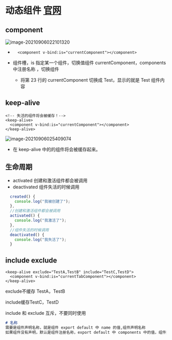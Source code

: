 # 动态组件 [官网](https://cn.vuejs.org/v2/guide/components-dynamic-async.html)



## component

![image-20210906022101320](https://attach.blog.wen7.online/20210906022101.png)

- ```vue
	<component v-bind:is="currentComponent"></component>
	```

- 组件槽，is 指定某一个组件，切换值组件 currentComponent，components 中注册名称 ，切换组件

	- 将第 23 行的 currentComponent 切换成 Test，显示的就是 Test 组件内容



## keep-alive

```vue
<!-- 失活的组件将会被缓存！-->
<keep-alive>
  <component v-bind:is="currentComponent"></component>
</keep-alive>
```

![image-20210906025409074](https://attach.blog.wen7.online/20210906025409.png)

- 在 keep-alive 中的的组件将会被缓存起来。



## 生命周期

- activated		创建和激活组件都会被调用
- deactivated   组件失活的时候调用

```js
  created() {
    console.log("我被创建了");
  },
  //创建和激活组件都会被调用
  activated() {
    console.log("我激活了");
  },
  //组件失活的时候调用
  deactivated() {
    console.log("我失活了");
  }
```



## include  exclude

```vue
<keep-alive exclude="TestA,TestB" include="TestC,TestD">
  <component v-bind:is="currentTabComponent"></component>
</keep-alive>
```

exclude不缓存 TestA，TestB

include缓存TestC，TestD

include 和 exclude 互斥，不要同时使用



```markdown
# 名称
需要是组件声明名称，就是组件 export default 中 name 的值,组件声明名称
如果组件没有声明，默认是组件注册名称，export default 中 components 中的值，组件注册名称
```
